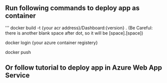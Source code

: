 ## Run following commands to deploy app as container

'''
docker build -t {your acr address}/Dashboard:{version} . (Be Careful: there is another blank space after dot, so it will be [space].[space])

docker login {your azure container registery}

docker push

## Or follow tutorial to deploy app in Azure Web App Service
